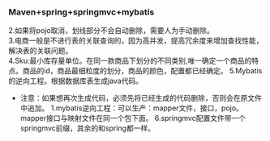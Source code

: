 ### Maven+spring+springmvc+mybatis

2.如果将pojo取消，划线部分不会自动删除，需要人为手动删除。  
3.电商一般是不进行表的关联查询的，因为高并发，提高冗余度来增加查找性能，解决表的关联问题。  
4.Sku:最小库存量单位。在同一款商品下划分的不同类别,唯一确定一个商品的特点。商品的id，商品最细粒度的划分，商品的颜色，配置都已经确定。
5.Mybatis的逆向工程。根据数据库表生成java代码。  
* 注意：如果想再次生成代码，必须先将已经生成的代码删除，否则会在原文件中追加。
1.mybatis逆向工程：可以生产：mapper文件，接口，pojo。mapper接口与映射文件在同一个包下面。 
6.springmvc配置文件带一个springmvc前缀，其余的和spring都一样。
